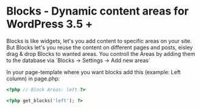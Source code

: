 # Blocks - Dynamic content areas for WordPress 3.5 +

Blocks is like widgets, let's you add content to specific areas on your site. But Blocks let's you reuse the content on different pages and posts, eisley drag & drop Blocks to wanted areas. 
You controll the Areas by adding them to the database via ´Blocks -> Settings -> Add new areas´

In your page-template where you want blocks add this (example: Left column) in page.php:

```php
<?php // Block Areas: left ?>

<?php get_blocks('left'); ?>

```

